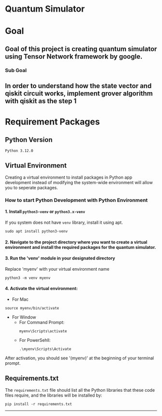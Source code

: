 Quantum Simulator 
===

# Goal 
Goal of this project is creating quantum simulator using Tensor Network framework by google.
---

<!-- TODO -->
### Sub Goal
In order to understand how the state vector and qiskit circuit works, implement grover algorithm with qiskit as the step 1
---

# Requirement Packages

## Python Version
    Python 3.12.0 

## Virtual Environment
Creating a virtual environment to install packages in Python app development instead of modifying the system-wide environment will allow you to seperate packages.

### How to start Python Development with Python Environment
#### 1. Install `python3-venv` or `python3.x-venv`

If you system does not have `venv` library, install it using apt.
>   
    sudo apt install python3-venv

#### 2. Navigate to the project directory where you want to create a virtual environment and install the required packages for the quantum simulator.

#### 3. Run the 'venv' module in your designated directory
Replace 'myenv' with your virtual environment name
>
    python3 -m venv myenv

#### 4. Activate the virtual environment:
* For Mac
>   
    source myenv/bin/activate
  
* For Window
  * For Command Prompt:
    >
        myenv\Scripts\activate
  * For PowerSehll:
    >
        .\myenv\Scripts\Activate

After activation, you should see '(myenv)' at the beginning of your terminal prompt.

## Requirements.txt
The `requirements.txt` file should list all the Python libraries that these code files require, and the libraries will be installed by:
>
    pip install -r requirements.txt
---
